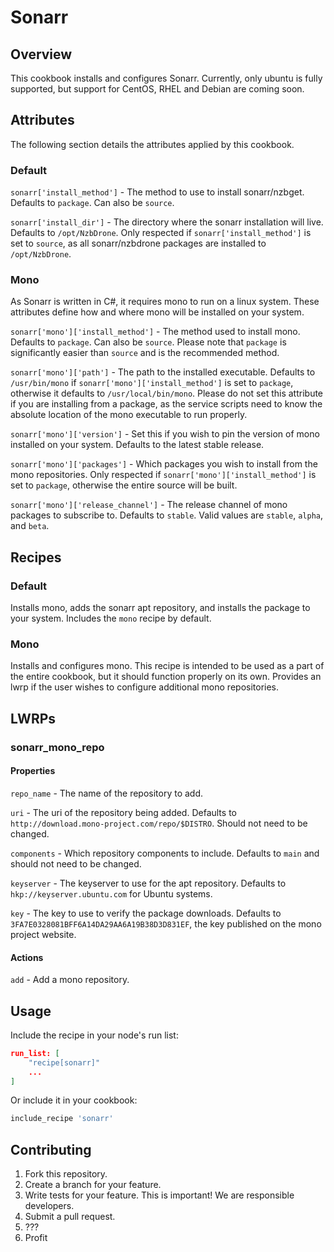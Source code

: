 # Sonarr

## Overview
This cookbook installs and configures Sonarr. Currently, only ubuntu is fully
supported, but support for CentOS, RHEL and Debian are coming soon.

## Attributes
The following section details the attributes applied by this cookbook.

### Default
`sonarr['install_method']` - The method to use to install sonarr/nzbget.
Defaults to `package`. Can also be `source`.

`sonarr['install_dir']` - The directory where the sonarr installation will live.
Defaults to `/opt/NzbDrone`. Only respected if `sonarr['install_method']` is set
to `source`, as all sonarr/nzbdrone packages are installed to `/opt/NzbDrone`.

### Mono
As Sonarr is written in C#, it requires mono to run on a linux system. These
attributes define how and where mono will be installed on your system.

`sonarr['mono']['install_method']` - The method used to install mono. Defaults
to `package`. Can also be `source`. Please note that `package` is significantly
easier than `source` and is the recommended method.

`sonarr['mono']['path']` - The path to the installed executable. Defaults to
`/usr/bin/mono` if `sonarr['mono']['install_method']` is set to `package`,
otherwise it defaults to `/usr/local/bin/mono`. Please do not set this attribute
if you are installing from a package, as the service scripts need to know the
absolute location of the mono executable to run properly.

`sonarr['mono']['version']` - Set this if you wish to pin the version of mono
installed on your system. Defaults to the latest stable release.

`sonarr['mono']['packages']` - Which packages you wish to install from the mono
repositories. Only respected if `sonarr['mono']['install_method']` is set to
`package`, otherwise the entire source will be built.

`sonarr['mono']['release_channel']` - The release channel of mono packages to
subscribe to. Defaults to `stable`. Valid values are `stable`, `alpha`, and
`beta`.

## Recipes
### Default
Installs mono, adds the sonarr apt repository, and installs the package to your
system. Includes the `mono` recipe by default.

### Mono
Installs and configures mono. This recipe is intended to be used as a part of
the entire cookbook, but it should function properly on its own. Provides an
lwrp if the user wishes to configure additional mono repositories.

## LWRPs
### sonarr_mono_repo
#### Properties
`repo_name` - The name of the repository to add.

`uri` - The uri of the repository being added. Defaults to
`http://download.mono-project.com/repo/$DISTRO`. Should not need to be changed.

`components` - Which repository components to include. Defaults to `main` and
should not need to be changed.

`keyserver` - The keyserver to use for the apt repository. Defaults to
`hkp://keyserver.ubuntu.com` for Ubuntu systems.

`key` - The key to use to verify the package downloads. Defaults to
`3FA7E0328081BFF6A14DA29AA6A19B38D3D831EF`, the key published on the mono
project website.

#### Actions
`add` - Add a mono repository.

## Usage
Include the recipe in your node's run list:
```json
run_list: [
    "recipe[sonarr]"
    ...
]
```

Or include it in your cookbook:
```ruby
include_recipe 'sonarr'
```

## Contributing
1. Fork this repository.
2. Create a branch for your feature.
3. Write tests for your feature. This is important! We are responsible
   developers.
4. Submit a pull request.
5. ???
6. Profit
